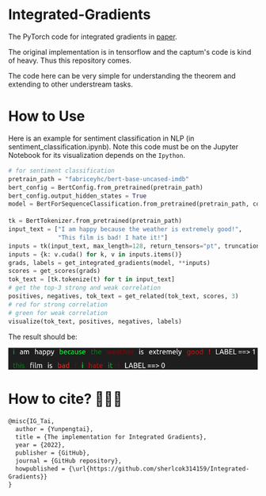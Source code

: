 # Integrated-Gradients
The PyTorch code for integrated gradients in [paper](https://arxiv.org/abs/1703.01365).

The original implementation is in tensorflow and the captum's code is kind of heavy. Thus this repository comes.

The code here can be very simple for understanding the theorem and extending to other understream tasks.

# How to Use
Here is an example for sentiment classification in NLP (in sentiment_classification.ipynb). Note this code must be on the Jupyter Notebook for its visualization depends on the `Ipython`.

```python
# for sentiment classification
pretrain_path = "fabriceyhc/bert-base-uncased-imdb"
bert_config = BertConfig.from_pretrained(pretrain_path)
bert_config.output_hidden_states = True
model = BertForSequenceClassification.from_pretrained(pretrain_path, config=bert_config).cuda()

tk = BertTokenizer.from_pretrained(pretrain_path)
input_text = ["I am happy because the weather is extremely good!",
              "This film is bad! I hate it!"]
inputs = tk(input_text, max_length=128, return_tensors="pt", truncation=True, padding=True)
inputs = {k: v.cuda() for k, v in inputs.items()}
grads, labels = get_integrated_gradients(model, **inputs)
scores = get_scores(grads)
tok_text = [tk.tokenize(t) for t in input_text]
# get the top-3 strong and weak correlation
positives, negatives, tok_text = get_related(tok_text, scores, 3)
# red for strong correlation
# green for weak correlation
visualize(tok_text, positives, negatives, labels)
```
The result should be:

![](/example.png)

# How to cite? 🔗🔗🔗

```
@misc{IG_Tai,
  author = {Yunpengtai},
  title = {The implementation for Integrated Gradients},
  year = {2022},
  publisher = {GitHub},
  journal = {GitHub repository},
  howpublished = {\url{https://github.com/sherlcok314159/Integrated-Gradients}}
}
```